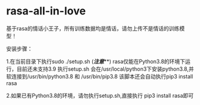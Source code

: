 # rasa-all-in-love
基于rasa的情话小王子，所有训练数据均是情话，请勿上传不是情话的训练模型！


安装步骤：

1.在当前目录下执行sudo ./setup.sh 
(***注意*****)
rasa仅能在Python3.8的环境下运行，目前还未支持3.9
执行setup.sh 会在/usr/local/python3下安装python3.8,并软连接到/usr/bin/python3.8 和 /usr/bin/pip3.8
该脚本还会自动执行pip3 install rasa 

2.如果已有Python3.8的环境，请勿执行setup.sh,直接执行 pip3 install rasa即可
